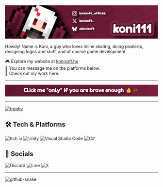 ![Koni's Banner On Github](https://raw.githubusercontent.com/konisan1111/konisan1111/refs/heads/main/github_banner.png)

Howdy! Name is Koni, a guy who loves inline skating, doing pixelarts, designing logos and stuff, and of course game development.

🎮 Explore my website at [konisoft.hu](https://konisoft.hu)  
💬 You can message me on the platforms below.  
🥺 Check out my work here.

---

[![Dont you dare...](https://raw.githubusercontent.com/konisan1111/konisan1111/refs/heads/main/dont_you_dare_click_me.png)](https://konisan1111.github.io)

---

[![trophy](https://github-profile-trophy-roan.vercel.app/?username=konisan1111&theme=aura)](https://konisan1111.github.io)

## 🛠️ Tech & Platforms

![Itch.io](https://img.shields.io/badge/Itch-%23FF0B34.svg?style=for-the-badge&logo=Itch.io&logoColor=white)
![Unity](https://img.shields.io/badge/unity-%23000000.svg?style=for-the-badge&logo=unity&logoColor=white)
![Visual Studio Code](https://img.shields.io/badge/Visual%20Studio%20Code-0078d7.svg?style=for-the-badge&logo=visual-studio-code&logoColor=white)
![C#](https://img.shields.io/badge/c%23-%23239120.svg?style=for-the-badge&logo=csharp&logoColor=white)

## 💬 Socials

![Discord](https://img.shields.io/badge/Discord-%235865F2.svg?style=for-the-badge&logo=discord&logoColor=white)
![Line](https://img.shields.io/badge/Line-00C300?style=for-the-badge&logo=line&logoColor=white)
![X](https://img.shields.io/badge/X-%23000000.svg?style=for-the-badge&logo=X&logoColor=white)

---

![github-snake](https://github.com/coni111/coni111/assets/137056695/1cf3abe4-34c2-4c10-875b-a2de9d4b78f3)
